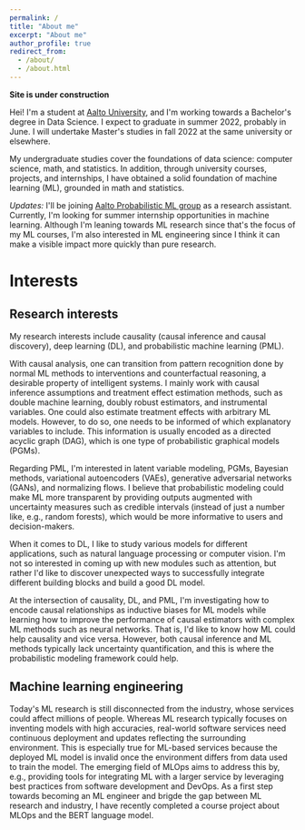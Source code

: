 ```yaml
---
permalink: /
title: "About me"
excerpt: "About me"
author_profile: true
redirect_from: 
  - /about/
  - /about.html
---
```


**Site is under construction**

Hei! I'm a student at [Aalto University](https://www.aalto.fi/en), and I'm working towards a Bachelor's degree in Data Science.
I expect to graduate in summer 2022, probably in June.
I will undertake Master's studies in fall 2022 at the same university or elsewhere.

My undergraduate studies cover the foundations of data science: computer science, math, and statistics.
In addition, through university courses, projects, and internships, I have obtained a solid foundation of machine learning (ML),
grounded in math and statistics.

*Updates:* I'll be joining [Aalto Probabilistic ML group](https://research.cs.aalto.fi/pml/) as a research assistant.
Currently, I'm looking for summer internship opportunities in machine learning.
Although I'm leaning towards ML research since that's the focus of my ML courses,
I'm also interested in ML engineering since I think it can make a visible impact more quickly than pure research.

# Interests

## Research interests

My research interests include causality (causal inference and causal discovery), deep learning (DL), and probabilistic machine learning (PML).

With causal analysis, one can transition from pattern recognition done by normal ML methods to interventions and counterfactual reasoning, a desirable property of intelligent systems. I mainly work with causal inference assumptions and treatment effect estimation methods, such as double machine learning, doubly robust estimators, and instrumental variables. One could also estimate treatment effects with arbitrary ML models. However, to do so, one needs to be informed of which explanatory variables to include. This information is usually encoded as a directed acyclic graph (DAG), which is one type of probabilistic graphical models (PGMs).

Regarding PML, I'm interested in latent variable modeling, PGMs, Bayesian methods, variational autoencoders (VAEs), generative adversarial networks (GANs), and normalizing flows. I believe that probabilistic modeling could make ML more transparent by providing outputs augmented with uncertainty measures such as credible intervals (instead of just a number like, e.g., random forests), which would be more informative to users and decision-makers.

When it comes to DL, I like to study various models for different applications, such as natural language processing or computer vision. I'm not so interested in coming up with new modules such as attention, but rather I'd like to discover unexpected ways to successfully integrate different building blocks and build a good DL model.

At the intersection of causality, DL, and PML, I'm investigating how to encode causal relationships as inductive biases for ML models while learning how to improve the performance of causal estimators with complex ML methods such as neural networks. That is, I'd like to know how ML could help causality and vice versa. However, both causal inference and ML methods typically lack uncertainty quantification, and this is where the probabilistic modeling framework could help.

## Machine learning engineering

Today's ML research is still disconnected from the industry, whose services could affect millions of people. Whereas ML research typically focuses on inventing models with high accuracies, real-world software services need continuous deployment and updates reflecting the surrounding environment. This is especially true for ML-based services because the deployed ML model is invalid once the environment differs from data used to train the model. The emerging field of MLOps aims to address this by, e.g., providing tools for integrating ML with a larger service by leveraging best practices from software development and DevOps. As a first step towards becoming an ML engineer and brigde the gap between ML research and industry, I have recently completed a course project about MLOps and the BERT language model.

